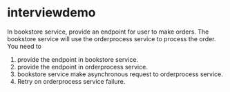 # interviewdemo
In bookstore service, provide an endpoint for user to make orders. The bookstore service will use the orderprocess service to process the order. 
You need to 
1. provide the endpoint in bookstore service.
2. provide the endpoint in orderprocess service.
3. bookstore service make asynchronous request to orderprocess service.
4. Retry on orderprocess service failure.
